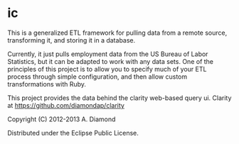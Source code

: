 ic
==

This is a generalized ETL framework for pulling data from a remote source, transforming it, 
and storing it in a database.

Currently, it just pulls employment data from the US Bureau of Labor Statistics, but it can be
adapted to work with any data sets. One of the principles of this project is to allow you to
specify much of your ETL process through simple configuration, and then allow custom transformations
with Ruby.

This project provides the data behind the clarity web-based query ui. Clarity at https://github.com/diamondap/clarity

Copyright (C) 2012-2013 A. Diamond

Distributed under the Eclipse Public License.
